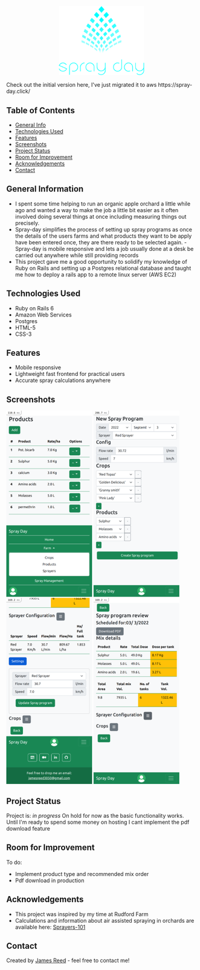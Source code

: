 <p align="center">
  <img src="./app/assets/images/sprayday.png" width="45%" height="50%">
</p>
Check out the initial version here, I've just migrated it to aws https://spray-day.click/

## Table of Contents
* [General Info](#general-information)
* [Technologies Used](#technologies-used)
* [Features](#features)
* [Screenshots](#screenshots)
* [Project Status](#project-status)
* [Room for Improvement](#room-for-improvement)
* [Acknowledgements](#acknowledgements)
* [Contact](#contact)
<!-- * [License](#license) -->


## General Information
- I spent some time helping to run an organic apple orchard a little while ago and wanted a way to make the job a little bit easier as it often involved doing several things at once including measuring things out precisely.
- Spray-day simplifies the process of setting up spray programs as once the details of the users farms and what products they want to be apply have been entered once, they are there ready to be selected again.
-Spray-day is mobile responsive and lets a job usually done at a desk be carried out anywhere while still providing records
- This project gave me a good opportunity to solidify my knowledge of Ruby on Rails and setting up a Postgres relational database and taught me how to deploy a rails app to a remote linux server (AWS EC2)



## Technologies Used
- Ruby on Rails 6
- Amazon Web Services
- Postgres
- HTML-5
- CSS-3


## Features
- Mobile responsive
- Lightweight fast frontend for practical users
- Accurate spray calculations anywhere


## Screenshots

<img src="./app/assets/images/sprayday_mobile/products.png" width="45%"></img> <img src="./app/assets/images/sprayday_mobile/sprayform.png" width="45%"></img> <img src="./app/assets/images/sprayday_mobile/finetune.png" width="45%"></img> <img src="./app/assets/images/sprayday_mobile/sprayplan.png" width="45%"></img>




## Project Status
Project is: _in progress_ On hold for now as the basic functionality works. Until I'm ready to spend some money on hosting I cant implement the pdf download feature


## Room for Improvement

To do:
- Implement product type and recommended mix order
- Pdf download in production


## Acknowledgements

- This project was inspired by my time at Rudford Farm
- Calculations and information about air assisted spraying in orchards are available here:
  [Sprayers-101](https://sprayers101.com/)


## Contact
Created by [James Reed](https://www.linkedin.com/in/jamesreed91/) - feel free to contact me!

